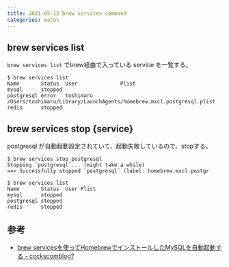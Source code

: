 ```yaml
---
title: 2021-05-12 brew services command
categories: macos
---
```


## brew services list

`brew services list` でbrew経由で入っている service を一覧する。

```console
$ brew services list
Name       Status  User              Plist
mysql      stopped
postgresql error   toshimaru /Users/toshimaru/Library/LaunchAgents/homebrew.mxcl.postgresql.plist
redis      stopped
```

## brew services stop {service}

postgresql が自動起動設定されていて、起動失敗しているので、stopする。

```console
$ brew services stop postgresql
Stopping `postgresql`... (might take a while)
==> Successfully stopped `postgresql` (label: homebrew.mxcl.postgr
```

```console
$ brew services list
Name       Status  User Plist
mysql      stopped
postgresql stopped
redis      stopped
```

## 参考

- [brew servicesを使ってHomebrewでインストールしたMySQLを自動起動する - cockscomblog?](https://cockscomb.hatenablog.com/entry/2014/04/05/153451)

